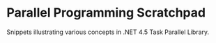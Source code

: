 # Parallel Programming Scratchpad


Snippets illustrating various concepts in .NET 4.5 Task Parallel Library.